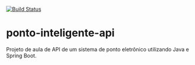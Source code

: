 [![Build Status](https://travis-ci.org/gabrielpsz/ponto-inteligente-api.svg?branch=master)](https://travis-ci.org/gabrielpsz/ponto-inteligente-api)
# ponto-inteligente-api
Projeto de aula de API de um sistema de ponto eletrônico utilizando Java e Spring Boot.
